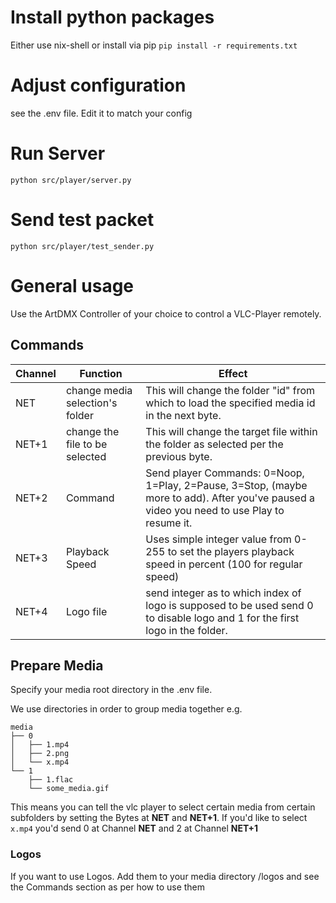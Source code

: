 # Install python packages
Either use nix-shell or install via pip
```pip install -r requirements.txt```

# Adjust configuration

see the .env file. Edit it to match your config

# Run Server

```python src/player/server.py```

# Send test packet

```python src/player/test_sender.py```


# General usage

Use the ArtDMX Controller of your choice to control a VLC-Player remotely.

## Commands

Channel | Function | Effect
---|---|---
NET | change media selection's folder | This will change the folder "id" from which to load the specified media id in the next byte.
NET+1 | change the file to be selected | This will change the target file within the folder as selected per the previous byte.
NET+2 | Command | Send player Commands: 0=Noop, 1=Play, 2=Pause, 3=Stop, (maybe more to add). After you've paused a video you need to use Play to resume it.
NET+3 | Playback Speed | Uses simple integer value from 0-255 to set the players playback speed in percent (100 for regular speed)
NET+4 | Logo file | send integer as to which index of logo is supposed to be used send 0 to disable logo and 1 for the first logo in the folder.


## Prepare Media

Specify your media root directory in the .env file.

We use directories in order to group media together e.g.

```
media
├── 0
│   ├── 1.mp4
│   ├── 2.png
│   └── x.mp4
└── 1
    ├── 1.flac
    └── some_media.gif
```

This means you can tell the vlc player to select certain media from certain subfolders by setting the Bytes at __NET__ and __NET+1__.
If you'd like to select `x.mp4` you'd send 0 at Channel __NET__ and 2 at Channel __NET+1__

### Logos

If you want to use Logos. Add them to your media directory /logos and see the Commands section as per how to use them